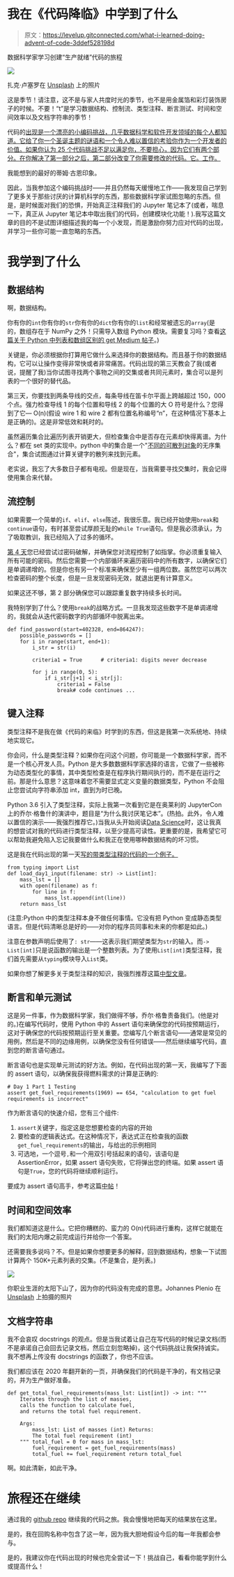 # 我在《代码降临》中学到了什么

> 原文：<https://levelup.gitconnected.com/what-i-learned-doing-advent-of-code-3ddef528198d>

数据科学家学习创建“生产就绪”代码的旅程

![](img/e71bebe67358f83ed18f3fd81c68f33d.png)

扎克·卢塞罗在 [Unsplash](https://unsplash.com?utm_source=medium&utm_medium=referral) 上的照片

这是季节！请注意，这不是与家人共度时光的季节，也不是用金属箔和彩灯装饰房子的时候。不要！“t”是学习数据结构、控制流、类型注释、断言测试、时间和空间效率以及文档字符串的季节！

代码的[出现是一个漂亮的小编码挑战，几乎数据科学和软件开发领域的每个人都知道。它给了你一个圣诞主题的谜语和一个令人难以置信的考验你作为一个开发者的价值。如果你认为 25 个代码挑战不足以满足你，不要担心，因为它们有两个部分。在你解决了第一部分之后，第二部分改变了你需要修改的代码。它。工作。](https://adventofcode.com/)

我能想到的最好的蒂姆·古恩印象。

因此，当我参加这个编码挑战时——并且仍然每天缓慢地工作——我发现自己学到了更多关于那些讨厌的计算机科学的东西，那些数据科学家试图忽略的东西。但是，是时候面对我们的恐惧，开始真正注释我们的 Jupyter 笔记本了(或者，喘息一下，真正从 Jupyter 笔记本中取出我们的代码，创建模块化功能！).我写这篇文章的目的不是试图详细描述我的每一个小发现，而是激励你努力应对代码的出现，并学习一些你可能一直忽略的东西。

# 我学到了什么

## 数据结构

啊，数据结构。

你有你的`int`你有你的`str`你有你的`dict`你有你的`list`和经常被遗忘的`array`(是的，数组存在于 NumPy 之外！只需导入数组 Python 模块。需要复习吗？查看[这篇关于 Python 中列表和数组区别的 get Medium 帖子](https://medium.com/backticks-tildes/list-vs-array-python-data-type-40ac4f294551)。)

关键是，你必须根据你打算用它做什么来选择你的数据结构。而且基于你的数据结构，它可以让操作变得非常快或者非常痛苦。代码出现的第三天教会了我(或者说，提醒了我)当你试图寻找两个事物之间的交集或者共同元素时，集合可以是列表的一个很好的替代品。

第三天，你要找到两条导线的交点，每条导线在笛卡尔平面上跨越超过 150，000 个点。强力检查导线 1 的每个位置和导线 2 的每个位置的大 O 符号是什么？您得到了它— O(n)(假设 wire 1 和 wire 2 都有位置名称编号“n”，在这种情况下基本上是正确的)。这是非常低效和耗时的。

虽然遍历集合比遍历列表开销更大，但检查集合中是否存在元素却快得离谱。为什么？都在 set 类的实现中。python 中的集合是一个"[不同的可散列对象](https://stackoverflow.com/questions/2831212/python-sets-vs-lists)的无序集合"，集合试图通过计算关键字的散列来找到元素。

老实说，我忘了大多数日子都有电视。但是现在，当我需要寻找交集时，我会记得使用集合来代替。

## 流控制

如果需要一个简单的`if`、`elif`、`else`陈述，我很乐意。我已经开始使用`break`和`continue`语句，有时甚至尝试厚颜无耻的`While True`语句。但是我必须承认，为了吸取教训，我已经陷入了过多的循环。

[第 4 天](https://adventofcode.com/2019/day/4)您已经尝试过密码破解，并确保您对流程控制了如指掌。你必须重复输入所有可能的密码。然后您需要一个内部循环来遍历密码中的所有数字，以确保它们是单调递增的。但是你也有另一个标准来确保至少有一组两位数。虽然您可以两次检查密码的整个长度，但是一旦发现密码无效，就退出更有计算意义。

如果这还不够，第 2 部分确保您可以跟踪重复数字持续多长时间。

我特别学到了什么？使用`break`的战略方式。一旦我发现这些数字不是单调递增的，我就会从迭代密码数字的内部循环中脱离出来。

```
def find_password(start=402328, end=864247):
    possible_passwords = []
    for i in range(start, end+1):
        i_str = str(i)

        criteria1 = True      # criteria1: digits never decrease

        for j in range(0, 5):
            if i_str[j+1] < i_str[j]:
                criteria1 = False
                break# code continues ...
```

## 键入注释

类型注释不是我在做《代码的来临》时学到的东西，但这是我第一次系统地、持续地实现它。

你会问，什么是类型注释？如果你在问这个问题，你可能是一个数据科学家，而不是一个核心开发人员。Python 是大多数数据科学家选择的语言，它做了一些被称为动态类型化的事情，其中类型检查是在程序执行期间执行的，而不是在运行之前。那是什么意思？这意味着您不需要显式定义变量的数据类型，Python 不会阻止您尝试向字符串添加 int，直到为时已晚。

Python 3.6 引入了类型注释，实际上我第一次看到它是在奥莱利的 JupyterCon 上的乔尔·格鲁什的演讲中，题目是“为什么我讨厌笔记本”。(热拍。此外，令人难以置信的演示——我强烈推荐它。)当我从头开始阅读[Data Science](https://www.amazon.com/Data-Science-Scratch-Principles-Python/dp/1492041130/ref=pd_sbs_14_t_0/136-0456662-7495958?_encoding=UTF8&pd_rd_i=1492041130&pd_rd_r=d72819e4-87df-4f9e-9319-122a35da8dee&pd_rd_w=AWD8S&pd_rd_wg=ri36F&pf_rd_p=5cfcfe89-300f-47d2-b1ad-a4e27203a02a&pf_rd_r=GGQFB32ZDSBTPTNGGM0N&psc=1&refRID=GGQFB32ZDSBTPTNGGM0N)时，这让我真的想尝试对我的代码进行类型注释，以至少提高可读性。更重要的是，我希望它可以帮助我避免陷入忘记我要做什么和我正在使用哪种数据结构的坏习惯。

这是我在代码出现的第一天[写的带类型注释的代码的一个例子。](https://adventofcode.com/2019/day/1)

```
from typing import List
def load_day1_input(filename: str) -> List[int]:
    mass_lst = []
    with open(filename) as f:
        for line in f:
            mass_lst.append(int(line))
    return mass_lst
```

(注意:Python 中的类型注释本身不做任何事情。它没有把 Python 变成静态类型语言。但是代码清晰总是好的——对你的程序员同事和未来的你都是如此。)

注意在参数声明后使用了`: str`——这表示我们期望类型为`str`的输入。而`-> List[int]`只是说函数的输出是一个整数列表。为了使用`List[int]`类型注释，我们首先需要从`typing`模块导入`List`类。

如果你想了解更多关于类型注释的知识，我强烈推荐这篇[中型文章](https://medium.com/@yothinix/python-type-annotation-and-why-we-need-it-91820a708170)。

## 断言和单元测试

这是另一件事，作为数据科学家，我们做得不够，乔尔·格鲁责备我们。(他是对的。)在编写代码时，使用 Python 中的 Assert 语句来确保您的代码按预期运行，这对于确保您的代码按预期运行至关重要。您编写几个断言语句——通常是常见的用例，然后是不同的边缘用例，以确保您没有任何错误——然后继续编写代码，直到您的断言语句通过。

断言语句也是实现单元测试的好方法。例如，在代码出现的第一天，我编写了下面的 assert 语句，以确保我获得燃料需求的计算是正确的:

```
# Day 1 Part 1 Testing
assert get_fuel_requirements(1969) == 654, "calculation to get fuel requirements is incorrect"
```

作为断言语句的快速介绍，您有三个组件:

1.  `assert`关键字，指定这是您想要检查的内容的开始
2.  要检查的逻辑表达式。在这种情况下，表达式正在检查我的函数`get_fuel_requirements`的输出，与给出的示例相同
3.  可选地，一个逗号`,`和一个用双引号括起来的语句，该语句是 AssertionError，如果 assert 语句失败，它将弹出您的终端。如果 assert 语句是`True`，您的代码将继续顺利运行。

要成为 assert 语句高手，参考这篇[中帖](https://medium.com/better-programming/an-intro-to-python-assert-statements-bdd45834d303)！

## 时间和空间效率

我们都知道这是什么。它把你糟糕的、蛮力的 O(n)代码进行重构，这样它就能在我们的太阳内爆之前完成运行并给你一个答案。

还需要我多说吗？不。但是如果你想要更多的解释，回到数据结构，想象一下试图计算两个 150K+元素列表的交集。(不是集合，是列表。)

![](img/8509ced6954e27da69c72e5deae0f4e9.png)

你职业生涯的太阳下山了，因为你的代码没有完成的意思。Johannes Plenio 在 [Unsplash](https://unsplash.com?utm_source=medium&utm_medium=referral) 上拍摄的照片

## 文档字符串

我不会哀叹 docstrings 的观点。但是当我试着让自己在写代码的时候记录文档(而不是承诺自己会回去记录文档，然后立刻忽略掉)，这个代码挑战让我保持诚实。我不想再上传没有 docstrings 的函数了，你也不应该。

我们都应该在 2020 年翻开新的一页，并确保我们的代码是干净的，有文档记录的，并为生产做好准备。

```
def get_total_fuel_requirements(mass_lst: List[int]) -> int: """
    Iterates through the list of masses,
    calls the function to calculate fuel,
    and returns the total fuel requirement.

    Args:
        mass_lst: List of masses (int) Returns:
        The total fuel requirement (int)
    """ total_fuel = 0 for mass in mass_lst:
        fuel_requirement = get_fuel_requirements(mass)
        total_fuel += fuel_requirement return total_fuel
```

啊。如此清新，如此干净。

# 旅程还在继续

通过我的 [github repo](https://github.com/kathrinv/advent-of-code-2019) 继续我的代码之旅。我会慢慢地把每天的结果放在这里。

是的，我在回购名称中包含了这一年，因为我大胆地假设今后的每一年我都会参与。

是的，我建议你在代码出现的时候也完全尝试一下！挑战自己，看看你能学到什么或提高什么！